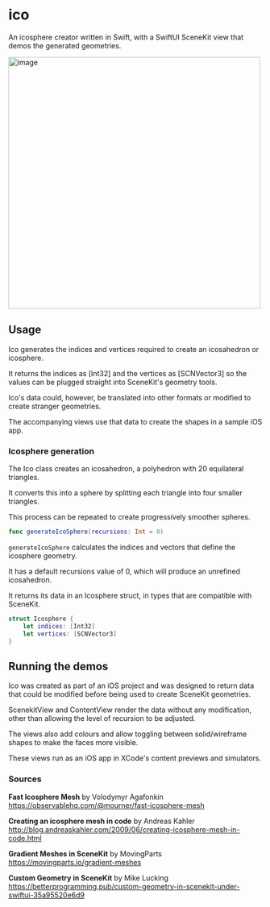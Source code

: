 # ico

An icosphere creator written in Swift, with a SwiftUI SceneKit view that demos the generated geometries.


<img width="500" alt="image" src="https://user-images.githubusercontent.com/69108995/236297763-a6f0d2f1-b2a4-4bb3-a662-58336d5409db.png">


## Usage

Ico generates the indices and vertices required to create an icosahedron or icosphere.

It returns the indices as [Int32] and the vertices as [SCNVector3] so the values can be plugged straight into SceneKit's geometry tools.

Ico's data could, however, be translated into other formats or modified to create stranger geometries.

The accompanying views use that data to create the shapes in a sample iOS app. 


### Icosphere generation

The Ico class creates an icosahedron, a  polyhedron with 20 equilateral triangles.

It converts this into a sphere by splitting each triangle into four smaller triangles. 

This process can be repeated to create progressively smoother spheres.


```swift
func generateIcoSphere(recursions: Int = 0) 
```

```generateIcoSphere``` calculates the indices and vectors that define the icosphere geometry. 

It has a default recursions value of 0, which will produce an unrefined icosahedron.

It returns its data in an Icosphere struct, in types that are compatible with SceneKit.

```swift
struct Icosphere {
    let indices: [Int32]
    let vertices: [SCNVector3]
}

```
## Running the demos

Ico was created as part of an iOS project and was designed to return data that could be modified before being used to create SceneKit geometries.

ScenekitView and ContentView render the data without any modification, other than allowing the level of recursion to be adjusted. 

The views also add colours and allow toggling between solid/wireframe shapes to make the faces more visible. 

These views run as an iOS app in XCode's content previews and simulators.



### Sources

**Fast Icosphere Mesh** by Volodymyr Agafonkin
https://observablehq.com/@mourner/fast-icosphere-mesh

**Creating an icosphere mesh in code** by Andreas Kahler
http://blog.andreaskahler.com/2009/06/creating-icosphere-mesh-in-code.html

**Gradient Meshes in SceneKit** by MovingParts
https://movingparts.io/gradient-meshes

**Custom Geometry in SceneKit** by Mike Lucking
https://betterprogramming.pub/custom-geometry-in-scenekit-under-swiftui-35a95520e6d9

